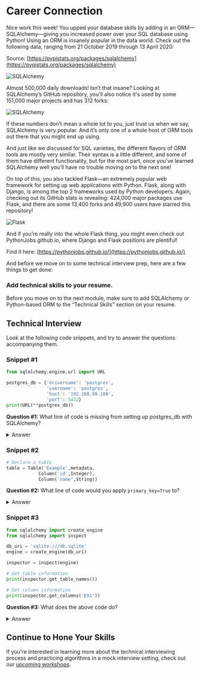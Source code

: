 # Career Connection

Nice work this week! You upped your database skills by adding in an ORM—SQLAlchemy—giving you increased power over your SQL database using Python! Using an ORM is insanely popular in the data world. Check out the following data, ranging from 21 October 2019 through 13 April 2020:

Source: [https://pypistats.org/packages/sqlalchemy](https://pypistats.org/packages/sqlalchemy)

![SQLAlchemy](./assets/storage1.png)

Almost 500,000 daily downloads! Isn’t that insane? Looking at SQLAlchemy’s GitHub repository, you’ll also notice it's used by some 151,000 major projects and has 312 forks:

![SQLAlchemy](./assets/storage2.png)

If these numbers don’t mean a whole lot to you, just trust us when we say, SQLAlchemy is very popular. And it’s only one of a whole host of ORM tools out there that you might end up using.

And just like we discussed for SQL varieties, the different flavors of ORM tools are mostly very similar. Their syntax is a little different, and some of them have different functionality, but for the most part, once you’ve learned SQLAlchemy well you’ll have no trouble moving on to the next one!

On top of this, you also tackled Flask—an extremely popular web framework for setting up web applications with Python. Flask, along with Django, is among the top 2 frameworks used by Python developers. Again, checking out its GitHub stats is revealing: 424,000 major packages use Flask, and there are some 13,400 forks and 49,900 users have starred this repository!

![Flask](./assets/storage3.png)

And if you’re really into the whole Flask thing, you might even check out PythonJobs.github.io, where Django and Flask positions are plentiful!

Find it here: [https://pythonjobs.github.io/](https://pythonjobs.github.io/)

And before we move on to some technical interview prep, here are a few things to get done:

### Add technical skills to your resume.

Before you move on to the next module, make sure to add SQLAlchemy or Python-based ORM to the “Technical Skills” section on your resume.

## Technical Interview

Look at the following code snippets, and try to answer the questions accompanying them.

### Snippet #1

```py
from sqlalchemy.engine.url import URL

postgres_db = {'drivername': 'postgres',
               'username': 'postgres',
               'host': '192.168.99.100',
               'port': 5432}
print(URL(**postgres_db))
```

**Question #1:** What line of code is missing from setting up postgres_db with SQLAlchemy?

<details>
<summary>
Answer
</summary>
'password': '<password>',  needs to be included in the setup object.
</details>

### Snippet #2

```py
# Declare a table
table = Table('Example',metadata,
            Column('id',Integer),
            Column('name',String))
```

**Question #2:** What line of code would you apply `primary_key=True` to?

<details>
<summary>
Answer
</summary>
The primary key could technically be either column, but common practice is to apply it to the id, so we’d get: `Column('id',Integer, primary_key=True)`

</details>

### Snippet #3

```py
from sqlalchemy import create_engine
from sqlalchemy import inspect

db_uri = 'sqlite:///db.sqlite'
engine = create_engine(db_uri)

inspector = inspect(engine)

# Get table information
print(inspector.get_table_names())

# Get column information
print(inspector.get_columns('EX1'))
```

**Question #3:** What does the above code do?

<details>
<summary>
Answer
</summary>
This code imports inspect from SQLAlchemy and uses the inspector to get the names of all tables and to get all columns from those tables in our database.
</details>

## Continue to Hone Your Skills

If you're interested in learning more about the technical interviewing process and practicing algorithms in a mock interview setting, check out our [upcoming workshops](https://careernetwork.2u.com/?utm_medium=Academics&utm_source=boot_camp).
